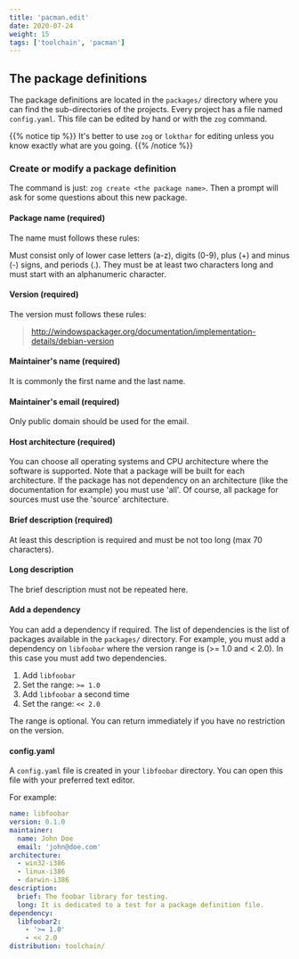 ```yaml
---
title: 'pacman.edit'
date: 2020-07-24
weight: 15
tags: ['toolchain', 'pacman']
---
```


## The package definitions

The package definitions are located in the `packages/` directory where you can
find the sub-directories of the projects. Every project has a file named
`config.yaml`. This file can be edited by hand or with the `zog` command.

{{% notice tip %}} It's better to use `zog` or `lokthar` for editing unless you
know exactly what are you going. {{% /notice %}}

### Create or modify a package definition

The command is just: `zog create <the package name>`. Then a prompt will ask for
some questions about this new package.

#### Package name (required)

The name must follows these rules:

Must consist only of lower case letters (a-z), digits (0-9), plus (+) and minus
(-) signs, and periods (.). They must be at least two characters long and must
start with an alphanumeric character.

#### Version (required)

The version must follows these rules:

> http://windowspackager.org/documentation/implementation-details/debian-version

#### Maintainer's name (required)

It is commonly the first name and the last name.

#### Maintainer's email (required)

Only public domain should be used for the email.

#### Host architecture (required)

You can choose all operating systems and CPU architecture where the software is
supported. Note that a package will be built for each architecture. If the
package has not dependency on an architecture (like the documentation for
example) you must use 'all'. Of course, all package for sources must use the
'source' architecture.

#### Brief description (required)

At least this description is required and must be not too long (max 70
characters).

#### Long description

The brief description must not be repeated here.

#### Add a dependency

You can add a dependency if required. The list of dependencies is the list of
packages available in the `packages/` directory. For example, you must add a
dependency on `libfoobar` where the version range is (>= 1.0 and < 2.0). In this
case you must add two dependencies.

1. Add `libfoobar`
2. Set the range: `>= 1.0`
3. Add `libfoobar` a second time
4. Set the range: `<< 2.0`

The range is optional. You can return immediately if you have no restriction on
the version.

#### config.yaml

A `config.yaml` file is created in your `libfoobar` directory. You can open this
file with your preferred text editor.

For example:

```yaml
name: libfoobar
version: 0.1.0
maintainer:
  name: John Doe
  email: 'john@doe.com'
architecture:
  - win32-i386
  - linux-i386
  - darwin-i386
description:
  brief: The foobar library for testing.
  long: It is dedicated to a test for a package definition file.
dependency:
  libfoobar2:
    - '>= 1.0'
    - << 2.0
distribution: toolchain/
```
